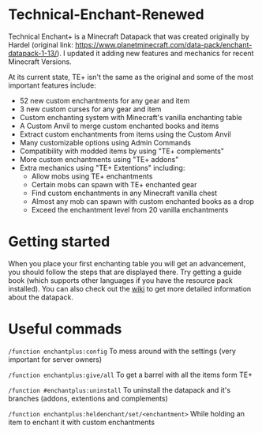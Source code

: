# Technical-Enchant-Renewed
Technical Enchant+ is a Minecraft Datapack that was created originally by Hardel (original link: https://www.planetminecraft.com/data-pack/enchant-datapack-1-13/). I updated it adding new features and mechanics for recent Minecraft Versions. 

At its current state, TE+ isn't the same as the original and some of the most important features include:

- 52 new custom enchantments for any gear and item
- 3 new custom curses for any gear and item
- Custom enchanting system with Minecraft's vanilla enchanting table
- A Custom Anvil to merge custom enchanted books and items
- Extract custom enchantments from items using the Custom Anvil
- Many customizable options using Admin Commands
- Compatibility with modded items by using "TE+ complements"
- More custom enchantments using "TE+ addons"
- Extra mechanics using "TE+ Extentions" including:
    - Allow mobs using TE+ enchantments
    - Certain mobs can spawn with TE+ enchanted gear
    - Find custom enchantments in any Minecraft vanilla chest
    - Almost any mob can spawn with custom enchanted books as a drop
    - Exceed the enchantment level from 20 vanilla enchantments


# Getting started
When you place your first enchanting table you will get an advancement, you should follow the steps that are displayed there. Try getting a guide book (which supports other languages if you have the resource pack installed). You can also check out the [wiki](https://github.com/Frektip/Technical-Enchant-Renewed/wiki) to get more detailed information about the datapack.

# Useful commads

`/function enchantplus:config` To mess around with the settings (very important for server owners)

`/function enchantplus:give/all` To get a barrel with all the items form TE+

`/function #enchantplus:uninstall` To uninstall the datapack and it's branches (addons, extentions and complements)

`/function enchantplus:heldenchant/set/<enchantment>` While holding an item to enchant it with custom enchantments
